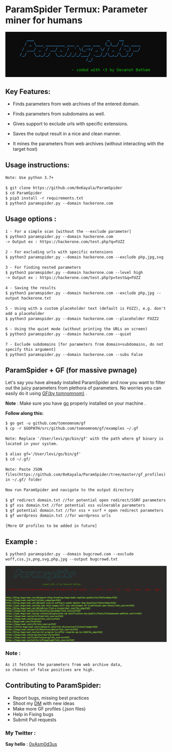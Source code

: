 # ParamSpider Termux: Parameter miner for humans

![ParamSpider](https://raw.githubusercontent.com/0xKayala/ParamSpider/master/static/banner.PNG)


## Key Features:

- Finds parameters from web archives of the entered domain.

- Finds parameters from subdomains as well.

- Gives support to exclude urls with specific extensions.

- Saves the output result in a nice and clean manner.

- It mines the parameters from web archives (without interacting with the target host)

  

## Usage instructions:

```
Note: Use python 3.7+

$ git clone https://github.com/0xKayala/ParamSpider
$ cd ParamSpider
$ pip3 install -r requirements.txt
$ python3 paramspider.py --domain hackerone.com
```

  

## Usage options :

```
1 - For a simple scan [without the --exclude parameter]
$ python3 paramspider.py --domain hackerone.com
-> Output ex : https://hackerone.com/test.php?q=FUZZ

2 - For excluding urls with specific extensions
$ python3 paramspider.py --domain hackerone.com --exclude php,jpg,svg

3 - For finding nested parameters
$ python3 paramspider.py --domain hackerone.com --level high
-> Output ex : https://hackerone.com/test.php?p=test&q=FUZZ

4 - Saving the results
$ python3 paramspider.py --domain hackerone.com --exclude php,jpg --output hackerone.txt

5 - Using with a custom placeholder text (default is FUZZ), e.g. don't add a placeholder
$ python3 paramspider.py --domain hackerone.com --placeholder FUZZ2

6 - Using the quiet mode (without printing the URLs on screen)
$ python3 paramspider.py --domain hackerone.com --quiet

7 - Exclude subdomains [for parameters from domain+subdomains, do not specify this argument]
$ python3 paramspider.py --domain hackerone.com --subs False 
```

## ParamSpider + GF (for massive pwnage)

  

Let's say you have already installed ParamSpider and now you want to filter out the juicy parameters from plethora of parameters. No worries you can easily do it using [GF(by tomnomnom)](https://github.com/tomnomnom/gf) .

  

**Note** : Make sure you have [go](https://golang.org/doc/install) properly installed on your machine .

  

**Follow along this:**

```
$ go get -u github.com/tomnomnom/gf
$ cp -r $GOPATH/src/github.com/tomnomnom/gf/examples ~/.gf

Note: Replace '/User/levi/go/bin/gf' with the path where gf binary is located in your system.

$ alias gf='/User/levi/go/bin/gf'
$ cd ~/.gf/

Note: Paste JSON files(https://github.com/0xKayala/ParamSpider/tree/master/gf_profiles) in ~/.gf/ folder

Now run ParamSpider and navigate to the output directory

$ gf redirect domain.txt //for potential open redirect/SSRF parameters
$ gf xss domain.txt //for potential xss vulnerable parameters
$ gf potential domain.txt //for xss + ssrf + open redirect parameters
$ gf wordpress domain.txt //for wordpress urls

[More GF profiles to be added in future]
```


## Example :

```
$ python3 paramspider.py --domain bugcrowd.com --exclude woff,css,js,png,svg,php,jpg --output bugcrowd.txt
```
  

![](https://raw.githubusercontent.com/0xKayala/ParamSpider/master/static/example.PNG)

  
### Note :

```
As it fetches the parameters from web archive data,
so chances of false positives are high.
```

## Contributing to ParamSpider:

 - Report bugs, missing best practices 
 - Shoot my [DM](https://twitter.com/0xAsm0d3us) with new ideas 
 - Make more GF profiles (.json files)
 - Help in Fixing bugs
 - Submit Pull requests 

 
  

### My Twitter :


**Say hello** : [0xAsm0d3us](https://twitter.com/0xAsm0d3us)
